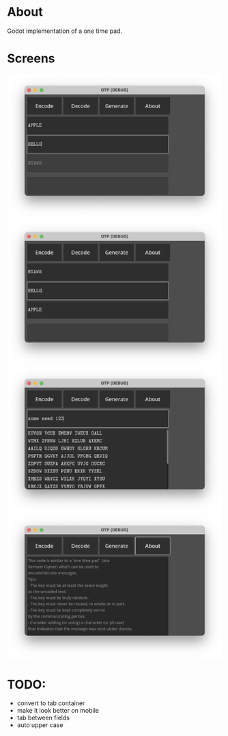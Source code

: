 # About
Godot implementation of a one time pad.

# Screens
![encode tab](https://github.com/mkinney/kinneyotpgodot/blob/main/screens/encode.png?raw=true "Encode")
![decode tab](https://github.com/mkinney/kinneyotpgodot/blob/main/screens/decode.png?raw=true "Decode")
![generate tab](https://github.com/mkinney/kinneyotpgodot/blob/main/screens/generate.png?raw=true "Generate")
![about tab](https://github.com/mkinney/kinneyotpgodot/blob/main/screens/about.png?raw=true "About")

# TODO:
- convert to tab container
- make it look better on mobile
- tab between fields
- auto upper case
